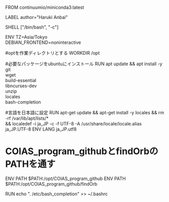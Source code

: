 FROM continuumio/miniconda3:latest

LABEL author="Haruki Anbai"

SHELL ["/bin/bash", "-c"]

ENV TZ=Asia/Tokyo\
    DEBIAN_FRONTEND=noninteractive

#optを作業ディレクトリとする
WORKDIR /opt

#必要なパッケージをubuntuにインストール
RUN apt update && apt install -y\
    git\
    wget\
    build-essential\
    libncurses-dev\
    unzip\
    locales\
    bash-completion

#言語を日本語に設定
RUN apt-get update && apt-get install -y locales && rm -rf /var/lib/apt/lists/* \
    && localedef -i ja_JP -c -f UTF-8 -A /usr/share/locale/locale.alias ja_JP.UTF-8
ENV LANG ja_JP.utf8

# COIAS_program_githubとfindOrbのPATHを通す
ENV PATH $PATH:/opt/COIAS_program_github
ENV PATH $PATH:/opt/COIAS_program_github/findOrb

RUN echo ". /etc/bash_completion" >> ~/.bashrc